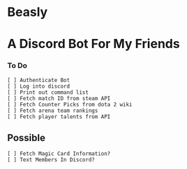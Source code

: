# Beasly
# A Discord Bot For My Friends

### To Do ###
    [ ] Authenticate Bot
    [ ] Log into discord
    [ ] Print out command list
    [ ] Fetch match ID from steam API
    [ ] Fetch Counter Picks from dota 2 wiki
    [ ] Fetch arena team rankings
    [ ] Fetch player talents from API

## Possible
    [ ] Fetch Magic Card Information?
    [ ] Text Members In Discord?
